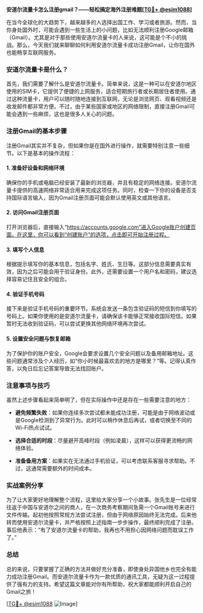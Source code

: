 **安道尔流量卡怎么注册gmail？——轻松搞定海外注册难题[[TG💪+ @esim1088](https://t.me/s/esim1088)]**

在当今全球化的大趋势下，越来越多的人选择出国工作、学习或者旅游。然而，当你身处国外时，可能会遇到一些生活上的小问题，比如无法顺利注册Google邮箱（Gmail）。尤其是对于那些使用安道尔流量卡的人来说，这可能是个不小的挑战。那么，今天我们就来聊聊如何利用安道尔流量卡成功注册Gmail，让你在国外也能畅享互联网服务。

### 安道尔流量卡是什么？

首先，我们需要了解什么是安道尔流量卡。简单来说，这是一种可以在安道尔地区使用的SIM卡，它提供了便捷的上网服务，适合短期旅行者或长期居住者使用。通过这种流量卡，用户可以随时随地连接到互联网，无论是浏览网页、观看视频还是收发邮件都非常方便。不过，由于某些国家或地区的网络限制，直接注册Gmail可能会遇到一些麻烦，这也是很多人关心的问题。

### 注册Gmail的基本步骤

注册Gmail其实并不复杂，但如果你是在国外进行操作，就需要特别注意一些细节。以下是基本的操作流程：

#### 1. 准备好设备和网络环境
确保你的手机或电脑已经安装了最新的浏览器，并且有稳定的网络连接。安道尔流量卡提供的高速网络非常适合用来完成这项任务。同时，检查一下你的设备是否支持国际语言输入，因为Gmail注册页面可能会默认使用英文或其他语言。

#### 2. 访问Gmail注册页面
打开浏览器后，直接输入“https://accounts.google.com”进入Google账户创建页面。在这里，你可以看到“创建账户”的选项，点击即可开始注册过程。

#### 3. 填写个人信息
根据提示填写你的基本信息，包括名字、姓氏、生日等。这部分信息需要真实有效，因为之后可能会用于验证身份。此外，还需要设置一个用户名和密码，建议选择容易记住且安全的组合。

#### 4. 验证手机号码
接下来是验证手机号码的重要环节。系统会发送一条包含验证码的短信到你填写的号码上。如果你使用的是安道尔流量卡，请确保该卡能够正常接收国际短信。如果暂时无法收到验证码，可以尝试更换其他网络环境再次尝试。

#### 5. 设置安全问题与恢复邮箱
为了保护你的账户安全，Google会要求设置几个安全问题以及备用邮箱地址。这些问题通常涉及个人经历，如“你小时候最喜欢去的地方是哪里？”等。记得认真作答，以免日后忘记答案导致无法找回账户。

### 注意事项与技巧

虽然上述步骤看起来简单明了，但在实际操作中还是存在一些需要注意的地方：

- **避免频繁失败**：如果你连续多次尝试都未能成功注册，可能是由于网络波动或是Google检测到了异常行为。此时可以稍作休息后再试，或者切换至不同的Wi-Fi热点试试。
  
- **选择合适的时段**：尽量避开高峰时段（例如凌晨），这样可以获得更流畅的网络体验。

- **准备备用方案**：如果实在无法通过手机验证，可以考虑联系客服寻求帮助。不过，这通常需要额外的时间成本。

### 实战案例分享

为了让大家更好地理解整个流程，这里给大家分享一个小故事。张先生是一位经常往返于中国与安道尔之间的商人，在一次商务考察期间急需一个Gmail账号来进行文件传输。起初他按照常规方法尝试注册，但由于网络原因始终无法完成。后来他转而使用安道尔流量卡，并严格按照上述指南一步步操作，最终顺利完成了注册。事后他表示：“有了安道尔流量卡的帮助，我再也不用担心因网络问题而耽误工作了。”

### 总结

总的来说，只要掌握了正确的方法并做好充分准备，即使身处异国他乡也完全有能力成功注册Gmail。而安道尔流量卡作为一款优质的通讯工具，无疑为这一过程提供了强有力的支持。希望这篇文章能对你有所帮助，祝大家都能顺利开启自己的Gmail之旅！

[[TG💪+ @esim1088](https://t.me/s/esim1088) ![Image](https://i.postimg.cc/4NQfJmqS/Snipaste-2025-05-13-00-14-12.png)]